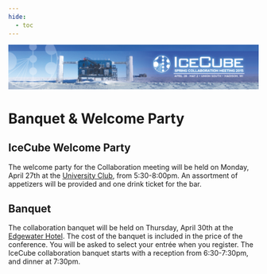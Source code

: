 ```yaml
---
hide:
  - toc
---
```


![2015 Spring Collaboration Meeting](IceCubeCollabMeeting15_web_banner_012915.png)

# Banquet & Welcome Party


## IceCube Welcome Party 
The welcome party for the Collaboration meeting will be held on Monday, April 27th at the [University Club](http://uclub.wisc.edu/), from 5:30-8:00pm.  An assortment of appetizers will be provided and one drink ticket for the bar.


## Banquet
The collaboration banquet will be held on Thursday, April 30th at the [Edgewater Hotel](http://theedgewater.com/the-edgewater/). The cost of the banquet is included in the price of the conference. You will be asked to select your entrée when you register. The IceCube collaboration banquet starts with a reception from 6:30-7:30pm, and dinner at 7:30pm.

